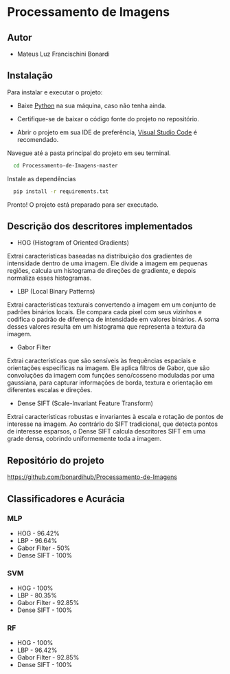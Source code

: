 
# Processamento de Imagens

## Autor

- Mateus Luz Francischini Bonardi


## Instalação

Para instalar e executar o projeto:

- Baixe [Python](https://www.python.org/downloads/release/python-3124/) na sua máquina, caso não tenha ainda.

- Certifique-se de baixar o código fonte do projeto no repositório.

- Abrir o projeto em sua IDE de preferência, [Visual Studio Code](https://code.visualstudio.com/download) é recomendado.

Navegue até a pasta principal do projeto em seu terminal.

```bash
  cd Processamento-de-Imagens-master
```

Instale as dependências
```bash
  pip install -r requirements.txt
``` 

Pronto! O projeto está preparado para ser executado.

## Descrição dos descritores implementados

- HOG (Histogram of Oriented Gradients)

Extrai características baseadas na distribuição dos gradientes de intensidade dentro de uma imagem. Ele divide a imagem em pequenas regiões, calcula um histograma de direções de gradiente, e depois normaliza esses histogramas.

- LBP (Local Binary Patterns)

Extrai características texturais convertendo a imagem em um conjunto de padrões binários locais. Ele compara cada pixel com seus vizinhos e codifica o padrão de diferença de intensidade em valores binários. A soma desses valores resulta em um histograma que representa a textura da imagem.

- Gabor Filter

Extrai características que são sensíveis às frequências espaciais e orientações específicas na imagem. Ele aplica filtros de Gabor, que são convoluções da imagem com funções seno/cosseno moduladas por uma gaussiana, para capturar informações de borda, textura e orientação em diferentes escalas e direções.

- Dense SIFT (Scale-Invariant Feature Transform)

Extrai características robustas e invariantes à escala e rotação de pontos de interesse na imagem. Ao contrário do SIFT tradicional, que detecta pontos de interesse esparsos, o Dense SIFT calcula descritores SIFT em uma grade densa, cobrindo uniformemente toda a imagem.


## Repositório do projeto

https://github.com/bonardihub/Processamento-de-Imagens
## Classificadores e Acurácia

### MLP

- HOG - 96.42%
- LBP - 96.64%
- Gabor Filter - 50%
- Dense SIFT - 100%

### SVM

- HOG - 100%
- LBP - 80.35%
- Gabor Filter - 92.85%
- Dense SIFT - 100%

### RF

- HOG - 100%
- LBP - 96.42%
- Gabor Filter - 92.85%
- Dense SIFT - 100%
